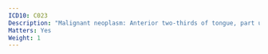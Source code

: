 ```yaml
---
ICD10: C023
Description: "Malignant neoplasm: Anterior two-thirds of tongue, part unspecified"
Matters: Yes
Weight: 1
---
```

